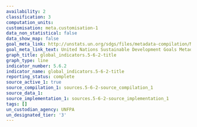 ```yaml
---
availability: 2
classification: 3
computation_units:
customisation: meta.customisation-1
data_non_statistical: false
data_show_map: false
goal_meta_link: http://unstats.un.org/sdgs/files/metadata-compilation/Metadata-Goal-5.pdf
goal_meta_link_text: United Nations Sustainable Development Goals Metadata (pdf 634kB)
graph_title: global_indicators.5-6-2-title
graph_type: line
indicator_number: 5.6.2
indicator_name: global_indicators.5-6-2-title
reporting_status: complete
source_active_1: true
source_compilation_1: sources.5-6-2-source_compilation_1
source_data_1:
source_implementation_1: sources.5-6-2-source_implementation_1
tags: []
un_custodian_agency: UNFPA
un_designated_tier: '3'
---
```

